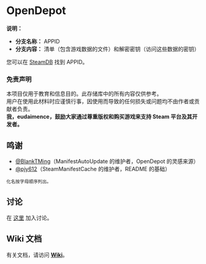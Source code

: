 # OpenDepot

**说明：**
- **分支名称：** APPID
- **分支内容：** 清单（包含游戏数据的文件）和解密密钥（访问这些数据的密钥）

您可以在 [SteamDB](https://steamdb.info) 找到 APPID。

### 免责声明
本项目仅用于教育和信息目的。此存储库中的所有内容仅供参考。  
用户在使用此材料时应谨慎行事，因使用而导致的任何损失或问题均不由作者或贡献者负责。  
**我，eudaimence，鼓励大家通过尊重版权和购买游戏来支持 Steam 平台及其开发者。**

## 鸣谢
- [@BlankTMing](https://github.com/BlankTMing)（ManifestAutoUpdate 的维护者，OpenDepot 的灵感来源）
- [@pjy612](https://github.com/pjy612/)（SteamManifestCache 的维护者，README 的基础）

<sub>化名按字母顺序列出。</sub>

## 讨论
在 [这里](https://github.com/pjy612/SteamManifestCache/discussions) 加入讨论。

## Wiki 文档
有关文档，请访问 **[Wiki](https://github.com/eudaimence/OpenDepot/wiki)**。

